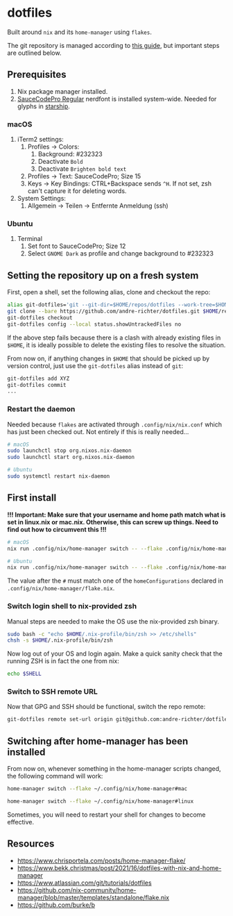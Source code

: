 # dotfiles

Built around `nix` and its `home-manager` using `flakes`.

The git repository is managed according to [this guide], but important steps are outlined below.

[this guide]: https://www.atlassian.com/git/tutorials/dotfiles

## Prerequisites

1. Nix package manager installed.
1. [SauceCodePro Regular] nerdfont is installed system-wide. Needed for glyphs in [starship].

[SauceCodePro Regular]: https://github.com/ryanoasis/nerd-fonts/raw/master/patched-fonts/SourceCodePro/Regular/complete/Sauce%20Code%20Pro%20Nerd%20Font%20Complete%20Mono.ttf
[starship]: https://www.starship.rs

### macOS

1. iTerm2 settings:
    1. Profiles -> Colors:
        1. Background: #232323
        1. Deactivate `Bold`
        1. Deactivate `Brighten bold text`
    1. Profiles -> Text: SauceCodePro; Size 15
    1. Keys -> Key Bindings: CTRL+Backspace sends `^H`. If not set, zsh can't capture it for
       deleting words.
1. System Settings:
   1. Allgemein -> Teilen -> Entfernte Anmeldung (ssh)

### Ubuntu

1. Terminal
    1. Set font to SauceCodePro; Size 12
    1. Select `GNOME Dark` as profile and change background to #232323

## Setting the repository up on a fresh system

First, open a shell, set the following alias, clone and checkout the repo:

```bash
alias git-dotfiles='git --git-dir=$HOME/repos/dotfiles --work-tree=$HOME'
git clone --bare https://github.com/andre-richter/dotfiles.git $HOME/repos/dotfiles
git-dotfiles checkout
git-dotfiles config --local status.showUntrackedFiles no
```

If the above step fails because there is a clash with already existing files in `$HOME`, it is
ideally possible to delete the existing files to resolve the situation.

From now on, if anything changes in `$HOME` that should be picked up by version control, just use
the `git-dotfiles` alias instead of `git`:

```bash
git-dotfiles add XYZ
git-dotfiles commit
...
```

### Restart the daemon

Needed because `flakes` are activated through `.config/nix/nix.conf` which has just been checked
out. Not entirely if this is really needed...

```bash
# macOS
sudo launchctl stop org.nixos.nix-daemon
sudo launchctl start org.nixos.nix-daemon

# Ubuntu
sudo systemctl restart nix-daemon
```

## First install

**!!! Important: Make sure that your username and home path match what is set in linux.nix or mac.nix.
Otherwise, this can screw up things. Need to find out how to circumvent this !!!**

```bash
# macOS
nix run .config/nix/home-manager switch -- --flake .config/nix/home-manager#mac

# Ubuntu
nix run .config/nix/home-manager switch -- --flake .config/nix/home-manager#linux
```

The value after the `#` must match one of the `homeConfigurations` declared in
`.config/nix/home-manager/flake.nix`.

### Switch login shell to nix-provided zsh

Manual steps are needed to make the OS use the nix-provided zsh binary.

```bash
sudo bash -c "echo $HOME/.nix-profile/bin/zsh >> /etc/shells"
chsh -s $HOME/.nix-profile/bin/zsh
```

Now log out of your OS and login again. Make a quick sanity check that the running ZSH is in fact the one from nix:

```bash
echo $SHELL
```

### Switch to SSH remote URL

Now that GPG and SSH should be functional, switch the repo remote:

```bash
git-dotfiles remote set-url origin git@github.com:andre-richter/dotfiles.git
```

## Switching after home-manager has been installed

From now on, whenever something in the home-manager scripts changed, the following command will work:

```bash
home-manager switch --flake ~/.config/nix/home-manager#mac

home-manager switch --flake ~/.config/nix/home-manager#linux
```

Sometimes, you will need to restart your shell for changes to become effective.

## Resources

- https://www.chrisportela.com/posts/home-manager-flake/
- https://www.bekk.christmas/post/2021/16/dotfiles-with-nix-and-home-manager
- https://www.atlassian.com/git/tutorials/dotfiles
- https://github.com/nix-community/home-manager/blob/master/templates/standalone/flake.nix
- https://github.com/burke/b
